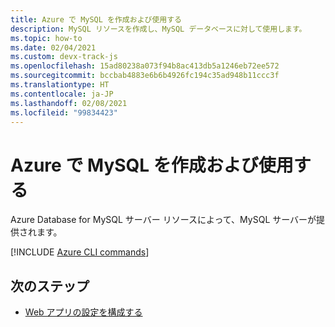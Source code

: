 ```yaml
---
title: Azure で MySQL を作成および使用する
description: MySQL リソースを作成し、MySQL データベースに対して使用します。
ms.topic: how-to
ms.date: 02/04/2021
ms.custom: devx-track-js
ms.openlocfilehash: 15ad80238a073f94b8ac413db5a1246eb72ee572
ms.sourcegitcommit: bccbab4883e6b6b4926fc194c35ad948b11ccc3f
ms.translationtype: HT
ms.contentlocale: ja-JP
ms.lasthandoff: 02/08/2021
ms.locfileid: "99834423"
---
```

# <a name="create-and-use-mysql-on-azure"></a>Azure で MySQL を作成および使用する

Azure Database for MySQL サーバー リソースによって、MySQL サーバーが提供されます。 

[!INCLUDE [Azure CLI commands](../../includes/azure-cli-mysql-db.md)]

## <a name="next-steps"></a>次のステップ

* [Web アプリの設定を構成する](../configure-web-app-settings.md)


